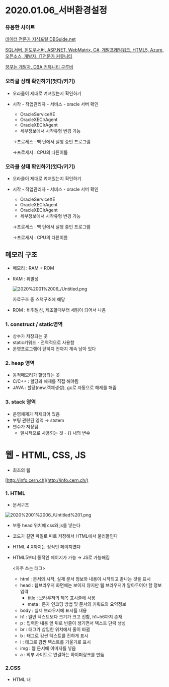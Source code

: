 # 2020.01.06_서버환경설정

### 유용한 사이트

[데이터 전문가 지식포털 DBGuide.net](http://www.dbguide.net/db.db?cmd=view&boardUid=148211&boardConfigUid=9&categoryUid=216&boardIdx=137&boardStep=1)

[SQL서버, 윈도우서버, ASP.NET, WebMatrix, C#, 개발프레임워크, HTML5, Azure, 오픈소스, 개발자, IT전문가 커뮤니티](http://www.sqler.com/)

[꿈꾸는 개발자, DBA 커뮤니티 구루비](http://www.gurubee.net/)

### 오라클 상태 확인하기(껏다/키기)

- 오라클이 제대로 켜져있는지 확인하기
- 시작 - 작업관리자 - 서비스 - oracle 서버 확인
    - OracleServiceXE
    - OracleXEClrAgent
    - OracleXECIrAgent
    - 세부정보에서 시작유형 변경 가능

    →프로세스 : 백 단에서 실행 중인 프로그램

    →프로세서 : CPU의 다른이름

### 오라클 상태 확인하기(껏다/키기)

- 오라클이 제대로 켜져있는지 확인하기
- 시작 - 작업관리자 - 서비스 - oracle 서버 확인
    - OracleServiceXE
    - OracleXEClrAgent
    - OracleXECIrAgent
    - 세부정보에서 시작유형 변경 가능

    →프로세스 : 백 단에서 실행 중인 프로그램

    →프로세서 : CPU의 다른이름

## 메모리 구조

- 메모리 : RAM + ROM
- RAM : 휘발성

    ![2020%2001%2006_/Untitled.png](2020%2001%2006_/Untitled.png)

    자료구조 중 스택구조에 해당

- ROM : 비휘발성, 제조할때부터 세팅이 되어서 나옴

### 1. **construct / static영역**

- 상수가 저장되는 곳
- static키워드 - 전역적으로 사용함
- 운영프로그램이 닫히지 전까지 계속 남아 있다

### **2. heap 영역**

- 동적메모리가 할당되는 곳
- C/C++ : 할당과 해제를 직접 해야됨
- JAVA : 할당(new,객체생성), gc로 자동으로 해제를 해줌

### **3. stack 영역**

- 운영체제가 적재되어 있음
- 부팅 관련된 영역 → ststem
- 변수가 저장됨
    - 일시적으로 사용되는 것 - {} 내의 변수

# 웹 - HTML, CSS, JS

- 최초의 웹

[http://info.cern.ch](http://info.cern.ch/)

### 1. HTML

- 문서구조

![2020%2001%2006_/Untitled%201.png](2020%2001%2006_/Untitled%201.png)

- 보통 head 위치에 css와 js를 넣는다
- 코드가 길면 파일로 따로 저장해서 HTML에서 불러들인다
- HTML 4.X까지는 정적인 페이지였다
- HTML5부터 동적인 페이지가 가능 → JS로 가능해짐

    <자주 쓰는 태그>

    - html : 문서의 시작, 실제 문서 정보와 내용이 시작되고 끝나는 것을 표시
    - head : 웹브라우저 화면에는 보이지 않지만 웹 브라우저가 알아두어야 할 정보 입력
        - title : 브라우저의 제목 표시줄에 사용
        - meta : 문자 인코딩 방법 및 문서의 키워드와 요약정보
    - body : 실제 브라우저에 표시될 내용
    - h1 : 일반 텍스트보다 크기가 크고 진함, h1~h6까지 존재
    - p : 입력한 내용 앞 뒤로 빈줄이 생기면서 텍스트 단락 생성
    - br : 태그가 삽입한 위치에서 줄이 바뀜
    - b : 태그로 감싼 텍스트를 진하게 표시
    - i : 태그로 감싼 텍스트를 기울기로 표시
    - img : 웹 문서에 이미지를 넣음
    - a : 외부 사이트로 연결하는 하이퍼링크를 만듦

### 2.CSS

- HTML 내 <style> 태그 내에 입력
- 디자인을 담당

### 3.javascript

- HTML내 <script> 태그 내에 입력
- 기능 동작

# 환경설정

## 자바 언어변경

- window - preferences - general - content Types
    - css
    - java Properties File
    - java Source File
    - jsp
    - html
- default encoding : UTF-8 후 업데이트

## 이클립스 프로젝트 생성

1. 화면 변경

    window - perspective - open perspective - web

2. 프로젝트 생성

    file - new - dynamic web project

    ![2020%2001%2006_/Untitled%202.png](2020%2001%2006_/Untitled%202.png)

    Dynamic web module version : 서블릿 버전 의미 → 3.1

## 아파치 서버 다운로드

- [https://www.apache.org/](https://www.apache.org/)
- apache projects list - Tomcat 다운로드 (8.5.50)

### 파일 내용

1. bin : 실행파일들
2. conf : xml, 설정파일들
3. lib : jar파일들
4. logs
5. temp
6. webapps
    1. docs : api
    2. examples : 간단한 예제들을 모아놓음
    3. host-manager
    4. manager
    5. ROOT : 서버가 실행될때 사용되는 파일
7. work

### 서버 시작

- `bin - startup` 파일 실행

    ![2020%2001%2006_/Untitled%203.png](2020%2001%2006_/Untitled%203.png)

- 서버 구동 시작

- 크롬창에 localhos:8080 입력 → 사이트 정상실행 확인

### 서버 실행이 안될 경우

- 환경변수에서 oracle이 위에 있어서 그럼
1. 새 시스템 변수에 TOMECAT_HOME 변수 지정

    ![2020%2001%2006_/Untitled%204.png](2020%2001%2006_/Untitled%204.png)

2. 환경변수에 넣기

    ![2020%2001%2006_/Untitled%205.png](2020%2001%2006_/Untitled%205.png)

    **→  `%`의 의미 : 사용자가 직접 만든 것**

3. oracle SQL- admin에서 포트넘버 변경

    ```sql
    --포트넘버 확인
    select dbms_xdb.gethttpport()from dual;
    
    --포트넘버 9090으로 변경
    exec dbms_xdb.sethttpport(9090);
    ```

    ![2020%2001%2006_/Untitled%206.png](2020%2001%2006_/Untitled%206.png)

4. 크롬창에 localhos:8080 입력 → 사이트 정상실행 확인

![2020%2001%2006_/Untitled%207.png](2020%2001%2006_/Untitled%207.png)

`C:\app\apache-tomcat-8.5.50\webapps\ROOT`에 있는 파일들로 실행 된 것

2. 버전 확인 후 입력

## 이클립스 내 서버 실행

- 이클립스 - Sercers(중앙 하단) - 우측클릭 - new - server

    ![2020%2001%2006_/Untitled%208.png](2020%2001%2006_/Untitled%208.png)

    - 버전 꼭 확인할 것

    ![2020%2001%2006_/Untitled%209.png](2020%2001%2006_/Untitled%209.png)

    - TOMCAT이 있는 경로 지정하기

    ![2020%2001%2006_/Untitled%2010.png](2020%2001%2006_/Untitled%2010.png)

## 서버 실행 확인하기



### JSP 파일 넣는 방법

1.  lib폴더에 jsp라이브러리를 넣는다

    → 다른 프로젝트할때 다시 넣어야 한다

2. 한 곳에 넣기

    → 톰캣의 jar파일을 복사해서 java에 넣는다

    `C:\app\apache-tomcat-8.5.50\lib`에 

    - servlet-api.jar
    - jsp-api.jar
    - el-api.jar




````jsp
<%@ page language="java" contentType="text/html; charset=UTF-8"
    pageEncoding="EUC-KR"%>
    
<%@ page import = "java.util.*" %>

<!DOCTYPE html>
<html>
<head>
<meta charset="UTF-8">
<title>Insert title here</title>
</head>
<body>
<h1>Server Test 입니다 수정했어요</h1>
<% Date today = new Date(); %>
<%= today %>
</body>
</html>
````







![2020%2001%2006_/Untitled%2011.png](2020%2001%2006_/Untitled%2011.png)

- **서버사이드 스크립트** : 화면에서 안보이는 코드
- **클라이언트 사이드 스크립트** : 화면에서 보이는 코드

## 실행 브라우저 크롬으로 바꾸기

- window - web browser - chrom
- 혹은 general - web brawser에서 직접 지정